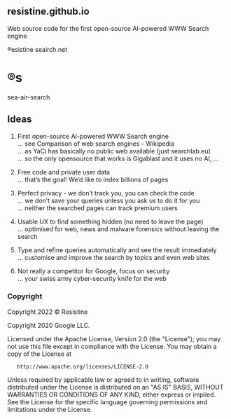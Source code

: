 ## resistine.github.io
Web source code for the first open-source AI-powered WWW Search engine

®esistine seairch.net

# ®s
sea-air-search

## Ideas

1. First open-source AI-powered WWW Search engine <br/>
… see Comparison of web search engines - Wikipedia <br/>
… as YaCi has basically no public web available (just searchlab.eu) <br/>
… so the only opensource that works is Gigablast and it uses no AI, …

2. Free code and private user data <br/>
… that’s the goal! We’d like to index billions of pages

3. Perfect privacy - we don’t track you, you can check the code <br/>
… we don’t save your queries unless you ask us to do it for you <br/>
… neither the searched pages can track premium users

4. Usable UX to find something hidden (no need to leave the page) <br/>
… optimised for web, news and malware forensics without leaving the search

5. Type and refine queries automatically and see the result immediately <br/>
… customise and improve the search by topics and even web sites

6. Not really a competitor for Google, focus on security <br/>
… your swiss army cyber-security knife for the web


### Copyright
   Copyright 2022 © Resistine
   
   Copyright 2020 Google LLC.

   Licensed under the Apache License, Version 2.0 (the "License");
   you may not use this file except in compliance with the License.
   You may obtain a copy of the License at

       http://www.apache.org/licenses/LICENSE-2.0

   Unless required by applicable law or agreed to in writing, software
   distributed under the License is distributed on an "AS IS" BASIS,
   WITHOUT WARRANTIES OR CONDITIONS OF ANY KIND, either express or implied.
   See the License for the specific language governing permissions and
   limitations under the License.